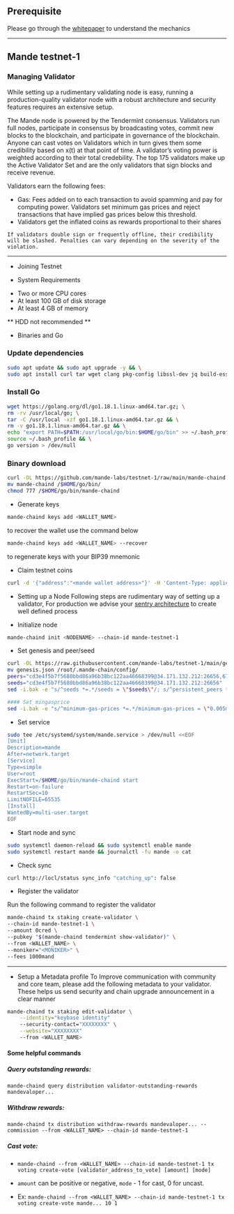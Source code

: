 ## Prerequisite
Please go through the [whitepaper](https://drive.google.com/file/d/17EScDNUlaYT1Xiera20x8rYsmI3ejggj/view) to understand the mechanics

-------------------------------------------------------------------------------------------------

## Mande testnet-1

### Managing Validator

While setting up a rudimentary validating node is easy, running a production-quality validator node with a robust architecture and security features requires an extensive setup.

The Mande node is powered by the Tendermint consensus. Validators run full nodes, participate in consensus by broadcasting votes, commit new blocks to the blockchain, and participate in governance of the blockchain. Anyone can cast votes on Validators which in turn gives them some credibility based on x(t) at that point of time. A validator’s voting power is weighted according to their total credebility. The top 175 validators make up the Active Validator Set and are the only validators that sign blocks and receive revenue.

Validators earn the following fees:
- Gas: Fees added on to each transaction to avoid spamming and pay for computing power. Validators set minimum gas prices and reject transactions that have implied gas prices below this threshold.
- Validators get the inflated coins as rewards proportional to their shares

`If validators double sign or frequently offline, their credibility will be slashed. Penalties can vary depending on the severity of the violation.`

---

*  Joining Testnet


*  System Requirements

- Two or more CPU cores
- At least 100 GB of disk storage
- At least 4 GB of memory

** HDD not recommended **

*  Binaries and Go
### Update dependencies
```bash
sudo apt update && sudo apt upgrade -y && \
sudo apt install curl tar wget clang pkg-config libssl-dev jq build-essential bsdmainutils git make ncdu gcc git jq chrony liblz4-tool -y
```
### Install Go
```bash
wget https://golang.org/dl/go1.18.1.linux-amd64.tar.gz; \
rm -rv /usr/local/go; \
tar -C /usr/local -xzf go1.18.1.linux-amd64.tar.gz && \
rm -v go1.18.1.linux-amd64.tar.gz && \
echo "export PATH=$PATH:/usr/local/go/bin:$HOME/go/bin" >> ~/.bash_profile && \
source ~/.bash_profile && \
go version > /dev/null
```
### Binary download
```bash
curl -OL https://github.com/mande-labs/testnet-1/raw/main/mande-chaind
mv mande-chaind /$HOME/go/bin/
chmod 777 /$HOME/go/bin/mande-chaind
```

*  Generate keys
```bash
mande-chaind keys add <WALLET_NAME>
```
to recover the wallet use the command below
```bash
mande-chaind keys add <WALLET_NAME> --recover  
```  
to regenerate keys with your BIP39 mnemonic
 
*  Claim testnet coins
```bash
curl -d '{"address":"<mande wallet address>"}' -H 'Content-Type: application/json' http://35.224.207.121:8080/request
```

*  Setting up a Node
Following steps  are  rudimentary way of setting up a validator, For production we advise your [sentry architecture](https://forum.cosmos.network/t/sentry-node-architecture-overview/454) to create well defined process

*  Initialize node
```bash
mande-chaind init <NODENAME> --chain-id mande-testnet-1
```
*  Set genesis and peer/seed
```bash
curl -OL https://raw.githubusercontent.com/mande-labs/testnet-1/main/genesis.json
mv genesis.json /root/.mande-chain/config/
peers="cd3e4f5b7f5680bbd86a96b38bc122aa46668399@34.171.132.212:26656,6780b2648bd2eb6adca2ca92a03a25b216d4f36b@34.170.16.69:26656"
seeds="cd3e4f5b7f5680bbd86a96b38bc122aa46668399@34.171.132.212:26656"
sed -i.bak -e "s/^seeds *=.*/seeds = \"$seeds\"/; s/^persistent_peers *=.*/persistent_peers = \"$peers\"/" ~/.mande-chain/config/config.toml
```
```bash
#### Set mingasprice
sed -i.bak -e "s/^minimum-gas-prices *=.*/minimum-gas-prices = \"0.005mand\"/;" ~/.mande-chain/config/app.toml
```

*  Set service
```bash
sudo tee /etc/systemd/system/mande.service > /dev/null <<EOF
[Unit]
Description=mande
After=network.target
[Service]
Type=simple
User=root
ExecStart=/$HOME/go/bin/mande-chaind start
Restart=on-failure
RestartSec=10
LimitNOFILE=65535
[Install]
WantedBy=multi-user.target
EOF
```

*  Start node and sync
```bash
sudo systemctl daemon-reload && sudo systemctl enable mande
sudo systemctl restart mande && journalctl -fu mande -o cat
```

*  Check sync
```bash
curl http://locl/status sync_info "catching_up": false
```

*  Register the validator

Run the following command to register the validator  
```bash
mande-chaind tx staking create-validator \
--chain-id mande-testnet-1 \
--amount 0cred \
--pubkey "$(mande-chaind tendermint show-validator)" \
--from <WALLET_NAME> \
--moniker="<MONIKER>" \
--fees 1000mand
```

---

*  Setup a Metadata profile
To Improve  communication with community and core team, please add the following metadata to your validator. These  helps us  send security and chain upgrade announcement in a clear manner

```bash
mande-chaind tx staking edit-validator \
    --identity="keybase identity"
    --security-contact="XXXXXXXX" \
    --website="XXXXXXXX"
    --from <WALLET_NAME>
```

#### Some helpful commands
##### Query outstanding rewards:
`mande-chaind query distribution validator-outstanding-rewards mandevaloper...`
##### Withdraw rewards:
`mande-chaind tx distribution withdraw-rewards mandevaloper... --commission --from <WALLET_NAME> --chain-id mande-testnet-1`
##### Cast vote:
- `mande-chaind --from <WALLET_NAME> --chain-id mande-testnet-1 tx voting create-vote [validator_address_to_vote] [amount] [mode]`

- `amount` can be positive or negative, `mode` - 1 for cast, 0 for uncast.

- Ex: `mande-chaind --from <WALLET_NAME> --chain-id mande-testnet-1 tx voting create-vote mande... 10 1`
